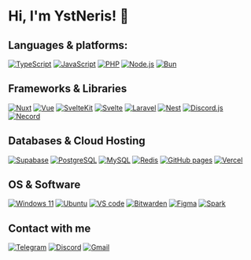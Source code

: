 # Hi, I'm YstNeris! 👋

## Languages & platforms:

[![TypeScript](https://img.shields.io/badge/typescript-17202a?style=for-the-badge&logo=typescript)](https://typescriptlang.org) 
[![JavaScript](https://img.shields.io/badge/javascript-212521?style=for-the-badge&logo=javascript)](https://developer.mozilla.org/ru/docs/Web/JavaScript) 
[![PHP](https://img.shields.io/badge/php-1b2029?style=for-the-badge&logo=php)](https://php.net)
[![Node.js](https://img.shields.io/badge/node_js-172222?style=for-the-badge&logo=nodedotjs)](https://nodejs.org)
[![Bun](https://img.shields.io/badge/bun-1f1f28?style=for-the-badge&logo=bun&logoColor=cb639d)](https://bun.sh)

## Frameworks & Libraries

[![Nuxt](https://img.shields.io/badge/nuxt-152526?style=for-the-badge&logo=nuxtdotjs)](https://nuxt.com) 
[![Vue](https://img.shields.io/badge/vue-192427?style=for-the-badge&logo=vuedotjs)](https://vuejs.org) 
[![SvelteKit](https://img.shields.io/badge/sveltekit-221d20?style=for-the-badge&logo=svelte)](https://kit.svelte.dev)
[![Svelte](https://img.shields.io/badge/svelte-221d20?style=for-the-badge&logo=svelte)](https://svelte.dev)
[![Laravel](https://img.shields.io/badge/laravel-221c22?style=for-the-badge&logo=laravel)](https://laravel.com) 
[![Nest](https://img.shields.io/badge/nest-201c24?style=for-the-badge&logo=nestjs&logoColor=e0234e)](https://nestjs.com) 
[![Discord.js](https://img.shields.io/badge/discord.js-191f2c?style=for-the-badge&logo=discord)](https://discordjs.dev) 
[![Necord](https://img.shields.io/badge/necord-201c24?style=for-the-badge&logo=naver&logoColor=e0234e)](https://necord.org) 

## Databases & Cloud Hosting

[![Supabase](https://img.shields.io/badge/supabase-182427?style=for-the-badge&logo=supabase)](https://supabase.com) 
[![PostgreSQL](https://img.shields.io/badge/postgresql-181f2b?style=for-the-badge&logo=postgresql)](https://postgresql.org) 
[![MySQL](https://img.shields.io/badge/mysql-182028?style=for-the-badge&logo=mysql)](https://mysql.com) 
[![Redis](https://img.shields.io/badge/redis-201d22?style=for-the-badge&logo=redis)](https://redis.io) 
[![GitHub pages](https://img.shields.io/badge/github_pages-161b22?style=for-the-badge&logo=github)](https://pages.github.com) 
[![Vercel](https://img.shields.io/badge/vercel-161b22?style=for-the-badge&logo=vercel)](https://vercel.com) 

## OS & Software

[![Windows 11](https://img.shields.io/badge/windows_11-15202b?style=for-the-badge&logo=windows11&logoColor=0078D4)](https://microsoft.com/en-US/software-download/windows11) 
[![Ubuntu](https://img.shields.io/badge/ubuntu_22.04-211e22?style=for-the-badge&logo=ubuntu)](https://ubuntu.com) 
[![VS code](https://img.shields.io/badge/visual_studio_code-15202a?style=for-the-badge&logo=visualstudiocode&logoColor=007ACC)](https://code.visualstudio.com) 
[![Bitwarden](https://img.shields.io/badge/bitwarden-161f2b?style=for-the-badge&logo=bitwarden&logoColor=175DDC)](https://bitwarden.com) 
[![Figma](https://img.shields.io/badge/figma-211e21?style=for-the-badge&logo=figma)](https://figma.com) 
[![Spark](https://img.shields.io/badge/spark-16212d?style=for-the-badge&logo=minutemailer&logoColor=0d86ff)](https://sparkmailapp.com) 

## Contact with me

[![Telegram](https://img.shields.io/badge/telegram-17222b?style=for-the-badge&logo=telegram&logoColor=26A5E4)](https://t.me/ystneris)
[![Discord](https://img.shields.io/badge/discord-191f2c?style=for-the-badge&logo=discord)](https://discordapp.com/users/199447143499431936)
[![Gmail](https://img.shields.io/badge/gmail-211d23?style=for-the-badge&logo=gmail)](mailto:ystneris@gmail.com)
